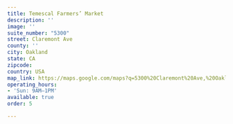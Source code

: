 ```yaml
---
title: Temescal Farmers’ Market
description: ''
image: ''
suite_number: "5300"
street: Claremont Ave
county: ''
city: Oakland
state: CA
zipcode: 
country: USA
map_link: https://maps.google.com/maps?q=5300%20Claremont%20Ave,%20Oakland
operating_hours:
- 'Sun: 9AM–1PM'
available: true
order: 5

---
```

